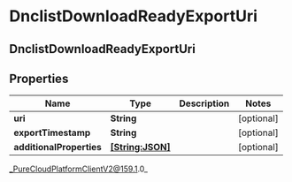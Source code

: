 # DnclistDownloadReadyExportUri

## DnclistDownloadReadyExportUri

## Properties

|Name | Type | Description | Notes|
|------------ | ------------- | ------------- | -------------|
| **uri** | **String** |  | [optional] |
| **exportTimestamp** | **String** |  | [optional] |
| **additionalProperties** | [**[String:JSON]**](JSON) |  | [optional] |



_PureCloudPlatformClientV2@159.1.0_
